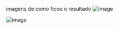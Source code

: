 imagens de como ficou o resultado
![image](https://user-images.githubusercontent.com/87837294/220079894-10ff2928-1aa0-4f72-baae-eb489b22fad9.png)


![image](https://user-images.githubusercontent.com/87837294/220079938-38065913-86a5-4dae-8ec3-3321c0b9a318.png)
